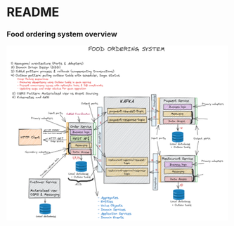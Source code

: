 # README #

### Food ordering system overview ###
![Food ordering system overview](docs/food-ordering.png)